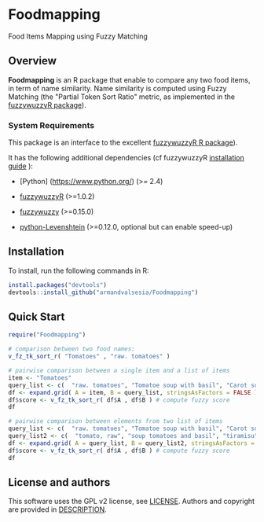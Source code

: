 # Foodmapping
Food Items Mapping using Fuzzy Matching

## Overview

**Foodmapping** is an R package that enable to compare any two food items, in term of name similarity. 
Name similarity is computed using Fuzzy Matching (the "Partial Token Sort Ratio" metric, as implemented in the [fuzzywuzzyR package](http://cran.r-project.org/package=fuzzywuzzyR)).

### **System Requirements**

This package is an interface to the excellent [fuzzywuzzyR R package](http://cran.r-project.org/package=fuzzywuzzyR)).

It has the following additional dependencies (cf fuzzywuzzyR [installation guide](https://github.com/mlampros/fuzzywuzzyR) ):

* [Python] (https://www.python.org/) (>= 2.4)

* [fuzzywuzzyR](https://github.com/mlampros/fuzzywuzzyR) (>=1.0.2)

* [fuzzywuzzy](https://github.com/seatgeek/fuzzywuzzy) (>=0.15.0)

* [python-Levenshtein](https://github.com/ztane/python-Levenshtein/) (>=0.12.0, optional but can enable speed-up)

## Installation

To install, run the following commands in R:

``` r
install.packages("devtools")
devtools::install_github("armandvalsesia/Foodmapping")
```
## Quick Start


``` r
require("Foodmapping")

# comparison between two food names:
v_fz_tk_sort_r( "Tomatoes" , "raw. tomatoes" )

# pairwise comparison between a single item and a list of items
item <- "Tomatoes"
query_list <- c(  "raw. tomatoes", "Tomatoe soup with basil", "Carot soup" )
df <- expand.grid( A = item, B = query_list, stringsAsFactors = FALSE ) # create pairwise comparison
df$score <- v_fz_tk_sort_r( df$A , df$B ) # compute fuzzy score
df

# pairwise comparison between elements from two list of items
query_list <- c(  "raw. tomatoes", "Tomatoe soup with basil", "Carot soup", "chicken" )
query_list2 <- c(  "tomato, raw", "soup tomatoes and basil", "tiramisu" )
df <- expand.grid( A = query_list, B = query_list2, stringsAsFactors = FALSE ) # create pairwise comparison
df$score <- v_fz_tk_sort_r( df$A , df$B ) # compute fuzzy score
df


```

## License and authors

This software uses the GPL v2 license, see [LICENSE](LICENSE).
Authors and copyright are provided in [DESCRIPTION](DESCRIPTION). 
